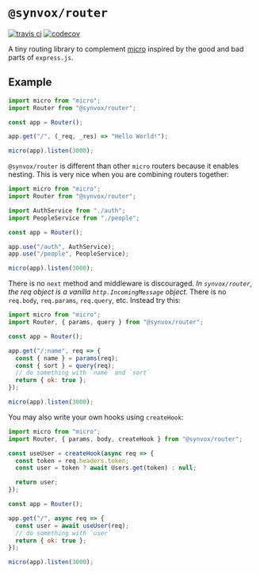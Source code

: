 # `@synvox/router`

[![travis ci](https://img.shields.io/travis/Synvox/router.svg)](https://travis-ci.org/Synvox/router)
[![codecov](https://codecov.io/gh/Synvox/router/branch/master/graph/badge.svg)](https://codecov.io/gh/Synvox/router)

A tiny routing library to complement [micro](https://github.com/zeit/micro) inspired by the good and bad parts of `express.js`.

## Example

```js
import micro from "micro";
import Router from "@synvox/router";

const app = Router();

app.get("/", (_req, _res) => "Hello World!");

micro(app).listen(3000);
```

`@synvox/router` is different than other `micro` routers because it enables nesting. This is very nice when you are combining routers together:

```js
import micro from "micro";
import Router from "@synvox/router";

import AuthService from "./auth";
import PeopleService from "./people";

const app = Router();

app.use("/auth", AuthService);
app.use("/people", PeopleService);

micro(app).listen(3000);
```

There is no `next` method and middleware is discouraged. _In `synvox/router`, the req object is a vanilla `http.IncomingMessage` object._ There is no `req.body`, `req.params`, `req.query`, etc. Instead try this:

```js
import micro from "micro";
import Router, { params, query } from "@synvox/router";

const app = Router();

app.get("/:name", req => {
  const { name } = params(req);
  const { sort } = query(req);
  // do something with `name` and `sort`
  return { ok: true };
});

micro(app).listen(3000);
```

You may also write your own hooks using `createHook`:

```js
import micro from "micro";
import Router, { params, body, createHook } from "@synvox/router";

const useUser = createHook(async req => {
  const token = req.headers.token;
  const user = token ? await Users.get(token) : null;

  return user;
});

const app = Router();

app.get("/", async req => {
  const user = await useUser(req);
  // do something with `user`
  return { ok: true };
});

micro(app).listen(3000);
```
